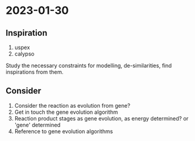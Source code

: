 # 2023-01-30

## Inspiration
1. uspex
2. calypso

Study the necessary constraints for modelling, de-similarities, find inspirations from them.

## Consider
1. Consider the reaction as evolution from gene?
2. Get in touch the gene evolution algorithm
3. Reaction product stages as gene evolution, as energy determined? or 'gene' determined
4. Reference to gene evolution algorithms

